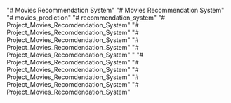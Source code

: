 "# Movies Recommendation System" 
"# Movies Recommendation System" 
"# movies_prediction" 
"# recommendation_system" 
"# Project_Movies_Recomdendation_System" 
"# Project_Movies_Recomdendation_System" 
"# Project_Movies_Recomdendation_System" 
"# Project_Movies_Recomdendation_System" 
"# Project_Movies_Recomdendation_System" 
" 
"# Project_Movies_Recomdendation_System" 
"# Project_Movies_Recomdendation_System" 
"# Project_Movies_Recomdendation_System" 
"# Project_Movies_Recomdendation_System" 
"# Project_Movies_Recomdendation_System" 
